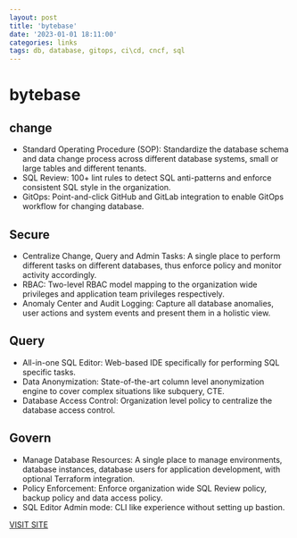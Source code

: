 ```yaml
---
layout: post
title: 'bytebase'
date: '2023-01-01 18:11:00'
categories: links
tags: db, database, gitops, ci\cd, cncf, sql
---
```


# bytebase

## change

* Standard Operating Procedure (SOP): Standardize the database schema and data change process across different database systems, small or large tables and different tenants.
* SQL Review: 100+ lint rules to detect SQL anti-patterns and enforce consistent SQL style in the organization.
* GitOps: Point-and-click GitHub and GitLab integration to enable GitOps workflow for changing database.

## Secure
* Centralize Change, Query and Admin Tasks: A single place to perform different tasks on different databases, thus enforce policy and monitor activity accordingly.
* RBAC: Two-level RBAC model mapping to the organization wide privileges and application team privileges respectively.
* Anomaly Center and Audit Logging: Capture all database anomalies, user actions and system events and present them in a holistic view.

## Query
* All-in-one SQL Editor: Web-based IDE specifically for performing SQL specific tasks.
* Data Anonymization: State-of-the-art column level anonymization engine to cover complex situations like subquery, CTE.
* Database Access Control: Organization level policy to centralize the database access control.

## Govern
* Manage Database Resources: A single place to manage environments, database instances, database users for application development, with optional Terraform integration.
* Policy Enforcement: Enforce organization wide SQL Review policy, backup policy and data access policy.
* SQL Editor Admin mode: CLI like experience without setting up bastion.

[VISIT SITE](https://github.com/bytebase/bytebase)